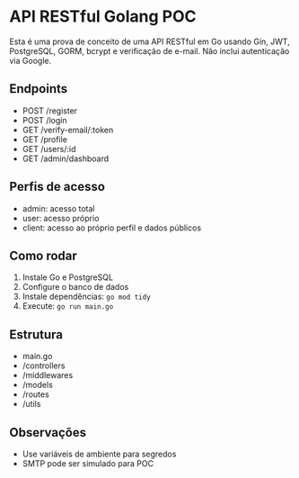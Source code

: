 # API RESTful Golang POC

Esta é uma prova de conceito de uma API RESTful em Go usando Gin, JWT, PostgreSQL, GORM, bcrypt e verificação de e-mail. Não inclui autenticação via Google.

## Endpoints
- POST /register
- POST /login
- GET /verify-email/:token
- GET /profile
- GET /users/:id
- GET /admin/dashboard

## Perfis de acesso
- admin: acesso total
- user: acesso próprio
- client: acesso ao próprio perfil e dados públicos

## Como rodar
1. Instale Go e PostgreSQL
2. Configure o banco de dados
3. Instale dependências: `go mod tidy`
4. Execute: `go run main.go`

## Estrutura
- main.go
- /controllers
- /middlewares
- /models
- /routes
- /utils

## Observações
- Use variáveis de ambiente para segredos
- SMTP pode ser simulado para POC


